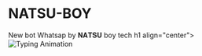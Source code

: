 # NATSU-BOY
New bot Whatsap by 𝐍𝐀𝐓𝐒𝐔 boy tech
h1 align="center">
  <img src="https://readme-typing-svg.herokuapp.com?font=Fira+Code&size=30&duration=6000&color=00FF00&background=000000&center=true&vCenter=true&width=600&lines=🌹🌹🌹sir+natsu md+bot❣️❣️❣️" alt="Typing Animation">
